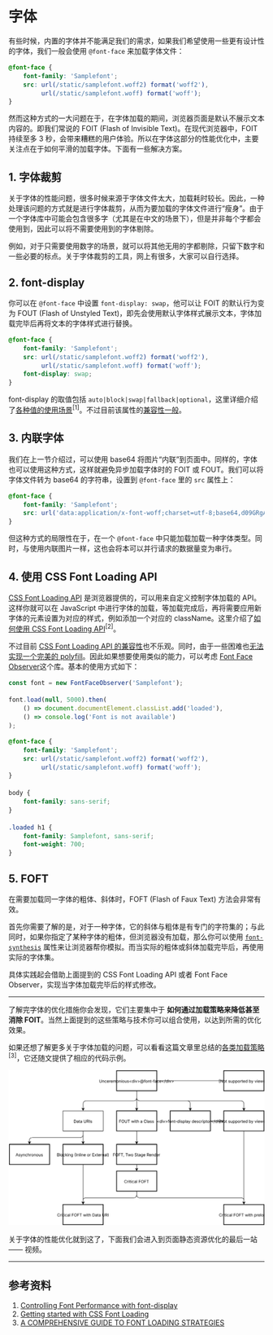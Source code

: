 # 字体

有些时候，内置的字体并不能满足我们的需求，如果我们希望使用一些更有设计性的字体，我们一般会使用 `@font-face` 来加载字体文件：

```CSS
@font-face {
    font-family: 'Samplefont';
    src: url(/static/samplefont.woff2) format('woff2'),
         url(/static/samplefont.woff) format('woff');
}
```

然而这种方式的一大问题在于，在字体加载的期间，浏览器页面是默认不展示文本内容的。即我们常说的 FOIT (Flash of Invisible Text)。在现代浏览器中，FOIT 持续至多 3 秒，会带来糟糕的用户体验。所以在字体这部分的性能优化中，主要关注点在于如何平滑的加载字体。下面有一些解决方案。

## 1. 字体裁剪

关于字体的性能问题，很多时候来源于字体文件太大，加载耗时较长。因此，一种处理该问题的方式就是进行字体裁剪，从而为要加载的字体文件进行“瘦身”。由于一个字体库中可能会包含很多字（尤其是在中文的场景下），但是并非每个字都会使用到，因此可以将不需要使用到的字体剔除。

例如，对于只需要使用数字的场景，就可以将其他无用的字都剔除，只留下数字和一些必要的标点。关于字体裁剪的工具，网上有很多，大家可以自行选择。

## 2. font-display

你可以在 `@font-face` 中设置 `font-display: swap`，他可以让 FOIT 的默认行为变为 FOUT (Flash of Unstyled Text)，即先会使用默认字体样式展示文本，字体加载完毕后再将文本的字体样式进行替换。

```CSS
@font-face {
    font-family: 'Samplefont';
    src: url(/static/samplefont.woff2) format('woff2'),
         url(/static/samplefont.woff) format('woff');
    font-display: swap;
}
```

font-display 的取值包括 `auto|block|swap|fallback|optional`，这里详细介绍了[各种值的使用场景](https://developers.google.com/web/updates/2016/02/font-display)<sup>[1]</sup>。不过目前该属性的[兼容性一般](https://caniuse.com/#feat=css-font-rendering-controls)。

## 3. 内联字体

我们在上一节介绍过，可以使用 base64 将图片“内联”到页面中。同样的，字体也可以使用这种方式，这样就避免异步加载字体时的 FOIT 或 FOUT。我们可以将字体文件转为 base64 的字符串，设置到 `@font-face` 里的 `src` 属性上：

```CSS
@font-face {
    font-family: 'Samplefont';
    src: url('data:application/x-font-woff;charset=utf-8;base64,d09GRgABAAAAAHyoABMAAAAA4XQAAQAAAAAAAAAAAAAAAAAAAAAAAAAAAABG…') format('woff2');
}
```

但这种方式的局限性在于，在一个 `@font-face` 中只能加载加载一种字体类型。同时，与使用内联图片一样，这也会将本可以并行请求的数据量变为串行。

## 4. 使用 CSS Font Loading API

[CSS Font Loading API](https://developer.mozilla.org/en-US/docs/Web/API/CSS_Font_Loading_API) 是浏览器提供的，可以用来自定义控制字体加载的 API。这样你就可以在 JavaScript 中进行字体的加载，等加载完成后，再将需要应用新字体的元素设置为对应的样式，例如添加一个对应的 className。这里介绍了[如何使用 CSS Font Loading API](https://medium.com/@matuzo/getting-started-with-css-font-loading-e24e7ffaa791)<sup>[2]</sup>。

不过目前 [CSS Font Loading API 的兼容性](https://caniuse.com/#feat=font-loading)也不乐观。同时，由于一些困难也[无法实现一个完美的 polyfill](https://github.com/bramstein/fontloader#deprecated)。因此如果想要使用类似的能力，可以考虑 [Font Face Observer](https://github.com/bramstein/fontfaceobserver)这个库。基本的使用方式如下：

```JavaScript
const font = new FontFaceObserver('Samplefont');

font.load(null, 5000).then(
    () => document.documentElement.classList.add('loaded'),
    () => console.log('Font is not available')
);
```

```CSS
@font-face {
    font-family: 'Samplefont';
    src: url(/static/samplefont.woff2) format('woff2'),
         url(/static/samplefont.woff) format('woff');
}

body {
    font-family: sans-serif;
}

.loaded h1 {
    font-family: Samplefont, sans-serif;
    font-weight: 700;
}
```

## 5. FOFT

在需要加载同一字体的粗体、斜体时，FOFT (Flash of Faux Text) 方法会非常有效。

首先你需要了解的是，对于一种字体，它的斜体与粗体是有专门的字符集的；与此同时，如果你指定了某种字体的粗体，但浏览器没有加载，那么你可以使用 [`font-synthesis`](https://developer.mozilla.org/en-US/docs/Web/CSS/font-synthesis) 属性来让浏览器帮你模拟。而当实际的粗体或斜体加载完毕后，再使用实际的字体集。

具体实践起会借助上面提到的 CSS Font Loading API 或者 Font Face Observer，实现当字体加载完毕后的样式修改。

---

了解完字体的优化措施你会发现，它们主要集中于 **如何通过加载策略来降低甚至消除 FOIT**。当然上面提到的这些策略与技术你可以组合使用，以达到所需的优化效果。

如果还想了解更多关于字体加载的问题，可以看看这篇文章里总结的[各类加载策略](https://www.zachleat.com/web/comprehensive-webfonts/)<sup>[3]</sup>，它还随文提供了相应的代码示例。

![font strategy](./img/font-strategies.svg)

关于字体的性能优化就到这了，下面我们会进入到页面静态资源优化的最后一站 —— 视频。

---

## 参考资料

1. [Controlling Font Performance with font-display](https://developers.google.com/web/updates/2016/02/font-display)
1. [Getting started with CSS Font Loading](https://medium.com/@matuzo/getting-started-with-css-font-loading-e24e7ffaa791)
1. [A COMPREHENSIVE GUIDE TO FONT LOADING STRATEGIES](https://www.zachleat.com/web/comprehensive-webfonts/)
